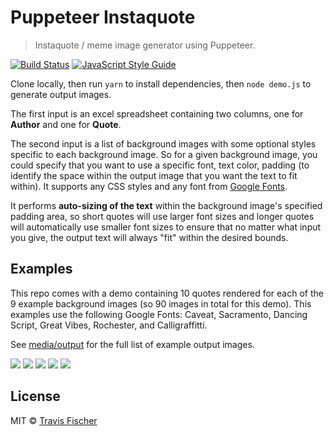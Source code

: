 # Puppeteer Instaquote

> Instaquote / meme image generator using Puppeteer.

[![Build Status](https://travis-ci.com/transitive-bullshit/puppeteer-instaquote.svg?branch=master)](https://travis-ci.com/transitive-bullshit/puppeteer-instaquote) [![JavaScript Style Guide](https://img.shields.io/badge/code_style-standard-brightgreen.svg)](https://standardjs.com)

Clone locally, then run `yarn` to install dependencies, then `node demo.js` to generate output images.

The first input is an excel spreadsheet containing two columns, one for **Author** and one for **Quote**.

The second input is a list of background images with some optional styles specific to each background image. So for a given background image, you could specify that you want to use a specific font, text color, padding (to identify the space within the output image that you want the text to fit within). It supports any CSS styles and any font from [Google Fonts](https://fonts.google.com/).

It performs **auto-sizing of the text** within the background image's specified padding area, so short quotes will use larger font sizes and longer quotes will automatically use smaller font sizes to ensure that no matter what input you give, the output text will always "fit" within the desired bounds.

## Examples

This repo comes with a demo containing 10 quotes rendered for each of the 9 example background images (so 90 images in total for this demo). This examples use the following Google Fonts: Caveat, Sacramento, Dancing Script, Great Vibes, Rochester, and Calligraffitti.

See [media/output](./media/output) for the full list of example output images.

![](https://raw.githubusercontent.com/transitive-bullshit/puppeteer-instaquote/master/media/output/quote-1-bg-1.png)
![](https://raw.githubusercontent.com/transitive-bullshit/puppeteer-instaquote/master/media/output/quote-4-bg-6.png)
![](https://raw.githubusercontent.com/transitive-bullshit/puppeteer-instaquote/master/media/output/quote-2-bg-3.png)
![](https://raw.githubusercontent.com/transitive-bullshit/puppeteer-instaquote/master/media/output/quote-3-bg-8.png)
![](https://raw.githubusercontent.com/transitive-bullshit/puppeteer-instaquote/master/media/output/quote-8-bg-10.png)

## License

MIT © [Travis Fischer](https://saasify.sh)
